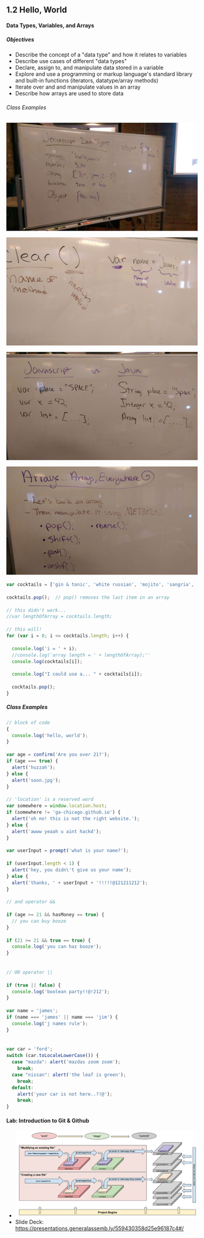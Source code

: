 ## 1.2 Hello, World

#### Data Types, Variables, and Arrays

##### Objectives

- Describe the concept of a "data type" and how it relates to variables
- Describe use cases of different "data types"
- Declare, assign to, and manipulate data stored in a variable
- Explore and use a programming or markup language's standard library and built-in functions (iterators, datatype/array methods)
- Iterate over and and manipulate values in an array
- Describe how arrays are used to store data

###### Class Examples

![data-types.jpg](data-types.jpg)

![variable-declaration.jpg](variable-declaration.jpg)

![data-types-js-java.jpg](data-types-js-java.jpg)

![arrays.jpg](arrays.jpg)

```javascript
var cocktails = ['gin & tonic', 'white russian', 'mojito', 'sangria', 'grape ape'];

cocktails.pop();  // pop() removes the last item in an array

// this didn't work...
//var lengthOfArray = cocktails.length;

// this will!
for (var i = 0; i <= cocktails.length; i++) {

  console.log('i = ' + i);
  //console.log('array length = ' + lengthOfArray);''
  console.log(cocktails[i]);

  console.log("I could use a... " + cocktails[i]);

  cocktails.pop();
}
```

##### Class Examples

```javascript
// block of code
{
  console.log('hello, world');
}

var age = confirm('Are you over 21?');
if (age === true) {
  alert('huzzah');
} else {
  alert('soon.jpg');
}

// 'location' is a reserved word
var somewhere = window.location.host;
if (somewhere != 'ga-chicago.github.io') {
  alert('oh no! this is not the right website.');
} else {
  alert('awww yeaah u aint hackd');
}

var userInput = prompt('what is your name?');

if (userInput.length < 1) {
  alert('hey, you didn\'t give us your name');
} else {
  alert('thanks, ' + userInput + '!!!!!@121211212');
}

// and operator &&

if (age >= 21 && hasMoney == true) {
  // you can buy booze
}

if (21 >= 21 && true == true) {
  console.log('you can haz booze');
}


// OR operator ||

if (true || false) {
  console.log('boolean party!!@!212');
}

var name = 'james';
if (name === 'james' || name === 'jim') {
  console.log('j names rule');
}


var car = 'ford';
switch (car.toLocaleLowerCase()) {
  case "mazda": alert('mazdas zoom zoom');
    break;
  case "nissan": alert('the leaf is green');
    break;
  default:
    alert('your car is not here..?!@');
    break;
}
```

#### Lab: Introduction to Git & Github

- ![Git101.png](Git101.png)
- Slide Deck: https://presentations.generalassemb.ly/559430358d25e96187c4#/
